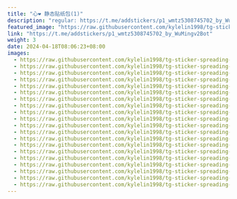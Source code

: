 ```yaml
---
title: "心❤️ 静态贴纸包(1)"
description: "regular: https://t.me/addstickers/p1_wmtz5308745702_by_WuMingv2Bot"
featured_image: "https://raw.githubusercontent.com/kylelin1998/tg-sticker-spreading-worldwide-images/main/img/a8f2b66c-f4cc-4fbb-a8ce-7b41c0ed9367.jpg"
link: "https://t.me/addstickers/p1_wmtz5308745702_by_WuMingv2Bot"
weight: 3
date: 2024-04-18T08:06:23+08:00
images:
  - https://raw.githubusercontent.com/kylelin1998/tg-sticker-spreading-worldwide-images/main/img/a8f2b66c-f4cc-4fbb-a8ce-7b41c0ed9367.jpg
  - https://raw.githubusercontent.com/kylelin1998/tg-sticker-spreading-worldwide-images/main/img/1e1cf891-1537-4e6b-bba0-dc1d89bf7843.jpg
  - https://raw.githubusercontent.com/kylelin1998/tg-sticker-spreading-worldwide-images/main/img/fe80021e-99f2-4341-9d3f-4d58c3ee248c.jpg
  - https://raw.githubusercontent.com/kylelin1998/tg-sticker-spreading-worldwide-images/main/img/59f5bdb8-c3b1-423b-9d15-ae3208dd39ab.jpg
  - https://raw.githubusercontent.com/kylelin1998/tg-sticker-spreading-worldwide-images/main/img/1c920a0d-af4b-4e51-b0d2-bd6a31041324.jpg
  - https://raw.githubusercontent.com/kylelin1998/tg-sticker-spreading-worldwide-images/main/img/06c3d335-f0a6-46da-98f5-b4d5c6f98643.jpg
  - https://raw.githubusercontent.com/kylelin1998/tg-sticker-spreading-worldwide-images/main/img/abd0677e-706b-458a-8062-0b212ad21fb6.jpg
  - https://raw.githubusercontent.com/kylelin1998/tg-sticker-spreading-worldwide-images/main/img/b1ee2c26-5be5-4695-b50b-461066a20a9e.jpg
  - https://raw.githubusercontent.com/kylelin1998/tg-sticker-spreading-worldwide-images/main/img/f301c704-e6ae-4b69-9bc1-7c07de2be736.jpg
  - https://raw.githubusercontent.com/kylelin1998/tg-sticker-spreading-worldwide-images/main/img/48c8d4ab-344c-4701-abab-15c7aa0acf7f.jpg
  - https://raw.githubusercontent.com/kylelin1998/tg-sticker-spreading-worldwide-images/main/img/8a855d68-dcba-491c-b89d-24bdd991b811.jpg
  - https://raw.githubusercontent.com/kylelin1998/tg-sticker-spreading-worldwide-images/main/img/1e2a87cc-9e52-4793-b2e8-fed5b3433246.jpg
  - https://raw.githubusercontent.com/kylelin1998/tg-sticker-spreading-worldwide-images/main/img/c128c766-2d22-4707-83fe-b66890b7b7e2.jpg
  - https://raw.githubusercontent.com/kylelin1998/tg-sticker-spreading-worldwide-images/main/img/90297b12-c7b1-4f65-a335-6745cfe96028.jpg
  - https://raw.githubusercontent.com/kylelin1998/tg-sticker-spreading-worldwide-images/main/img/b8f969df-d91a-4664-baa3-d1c41224568a.jpg
  - https://raw.githubusercontent.com/kylelin1998/tg-sticker-spreading-worldwide-images/main/img/1f10ca80-d0d6-4db7-bb09-c11886abb8c7.jpg
  - https://raw.githubusercontent.com/kylelin1998/tg-sticker-spreading-worldwide-images/main/img/0d06376c-51e8-445c-b4d0-343680d8efed.jpg
  - https://raw.githubusercontent.com/kylelin1998/tg-sticker-spreading-worldwide-images/main/img/c90c1d05-5a49-4e1c-be20-fc781b7c565c.jpg
  - https://raw.githubusercontent.com/kylelin1998/tg-sticker-spreading-worldwide-images/main/img/a9e685f4-580f-4e23-b94d-98f697748a10.jpg
  - https://raw.githubusercontent.com/kylelin1998/tg-sticker-spreading-worldwide-images/main/img/0966a7aa-005f-4da0-b1d7-d46d805ab5ea.jpg
---
```

